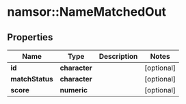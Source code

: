 # namsor::NameMatchedOut

## Properties
Name | Type | Description | Notes
------------ | ------------- | ------------- | -------------
**id** | **character** |  | [optional] 
**matchStatus** | **character** |  | [optional] 
**score** | **numeric** |  | [optional] 


